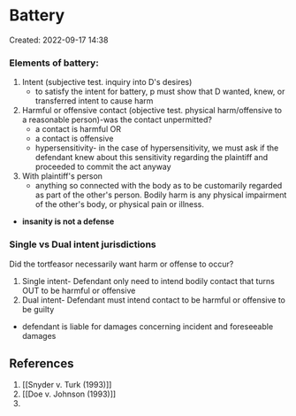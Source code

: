 # Battery
Created: 2022-09-17 14:38

### Elements of battery:
1. Intent (subjective test. inquiry into D's desires)
	- to satisfy the intent for battery, p must show that D wanted, knew, or transferred intent to cause harm 
2. Harmful or offensive contact (objective test. physical harm/offensive to a reasonable person)-was the contact unpermitted?
	- a contact is harmful OR
	- a contact is offensive 
	- hypersensitivity- in the case of hypersensitivity, we must ask if the defendant knew about this sensitivity regarding the plaintiff and proceeded to commit the act anyway
3. With plaintiff's person
	- anything so connected with the body as to be customarily regarded as part of the other's person. Bodily harm is any physical impairment of the other's body, or physical pain or illness. 

- **insanity is not a defense**


### Single vs Dual intent jurisdictions
Did the tortfeasor necessarily want harm or offense to occur?

1. Single intent- Defendant only need to intend bodily contact that turns OUT to be harmful or offensive
2. Dual intent- Defendant must intend contact to be harmful or offensive to be guilty


- defendant is liable for damages concerning incident and foreseeable damages


## References

1.  [[Snyder v. Turk (1993)]]
2. [[Doe v. Johnson (1993)]]
3. 